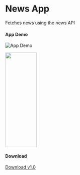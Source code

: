 # News App

Fetches news using the news API

#### App Demo

![App Demo](demoapp.gif)

<img src="demoapp.gif" width="100px" height="300px"/>

#### Download

[Download v1.0](https://github.com/subho57/NewsApp/raw/main/app/release/News%20App-release.apk)
